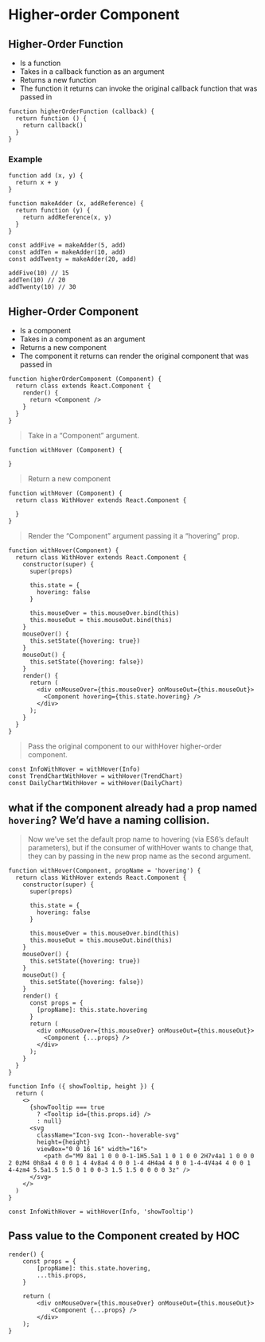 # Higher-order Component
## Higher-Order Function 
* Is a function 
* Takes in a callback function as an argument 
* Returns a new function 
* The function it returns can invoke the original callback function that was passed in

```
function higherOrderFunction (callback) {
  return function () {
    return callback()
  }
}
```
### Example

```
function add (x, y) {
  return x + y
}

function makeAdder (x, addReference) {
  return function (y) {
    return addReference(x, y)
  }
}

const addFive = makeAdder(5, add)
const addTen = makeAdder(10, add)
const addTwenty = makeAdder(20, add)

addFive(10) // 15
addTen(10) // 20
addTwenty(10) // 30
```

## Higher-Order Component
* Is a component
* Takes in a component as an argument
* Returns a new component
* The component it returns can render the original component that was passed in
  
```
function higherOrderComponent (Component) {
  return class extends React.Component {
    render() {
      return <Component />
    }
  }
}
```

> Take in a “Component” argument.
```
function withHover (Component) {

}
```

> Return a new component
```
function withHover (Component) {
  return class WithHover extends React.Component {

  }
}
```

> Render the “Component” argument passing it a “hovering” prop.
```
function withHover(Component) {
  return class WithHover extends React.Component {
    constructor(super) {
      super(props)

      this.state = {
        hovering: false
      }

      this.mouseOver = this.mouseOver.bind(this)
      this.mouseOut = this.mouseOut.bind(this)
    }
    mouseOver() {
      this.setState({hovering: true})
    }
    mouseOut() {
      this.setState({hovering: false})
    }
    render() {
      return (
        <div onMouseOver={this.mouseOver} onMouseOut={this.mouseOut}>
          <Component hovering={this.state.hovering} />
        </div>
      );
    }
  }
}
```

> Pass the original component to our withHover higher-order component.
```
const InfoWithHover = withHover(Info)
const TrendChartWithHover = withHover(TrendChart)
const DailyChartWithHover = withHover(DailyChart)
```

## what if the component already had a prop named `hovering`? We’d have a naming collision.
> Now we’ve set the default prop name to hovering (via ES6’s default parameters), but if the consumer of withHover wants to change that, they can by passing in the new prop name as the second argument.
```
function withHover(Component, propName = 'hovering') {
  return class WithHover extends React.Component {
    constructor(super) {
      super(props)

      this.state = {
        hovering: false
      }

      this.mouseOver = this.mouseOver.bind(this)
      this.mouseOut = this.mouseOut.bind(this)
    }
    mouseOver() {
      this.setState({hovering: true})
    }
    mouseOut() {
      this.setState({hovering: false})
    }
    render() {
      const props = {
        [propName]: this.state.hovering
      }
      return (
        <div onMouseOver={this.mouseOver} onMouseOut={this.mouseOut}>
          <Component {...props} />
        </div>
      );
    }
  }
}

function Info ({ showTooltip, height }) {
  return (
    <>
      {showTooltip === true
        ? <Tooltip id={this.props.id} />
        : null}
      <svg
        className="Icon-svg Icon--hoverable-svg"
        height={height}
        viewBox="0 0 16 16" width="16">
          <path d="M9 8a1 1 0 0 0-1-1H5.5a1 1 0 1 0 0 2H7v4a1 1 0 0 0 2 0zM4 0h8a4 4 0 0 1 4 4v8a4 4 0 0 1-4 4H4a4 4 0 0 1-4-4V4a4 4 0 0 1 4-4zm4 5.5a1.5 1.5 0 1 0 0-3 1.5 1.5 0 0 0 0 3z" />
      </svg>
    </>
  )
}

const InfoWithHover = withHover(Info, 'showTooltip')
```

## Pass value to the Component created by HOC
```
render() {
	const props = {
		[propName]: this.state.hovering,
		...this.props,
	}

	return (
		<div onMouseOver={this.mouseOver} onMouseOut={this.mouseOut}>
			<Component {...props} />
		</div>
	);
}
```